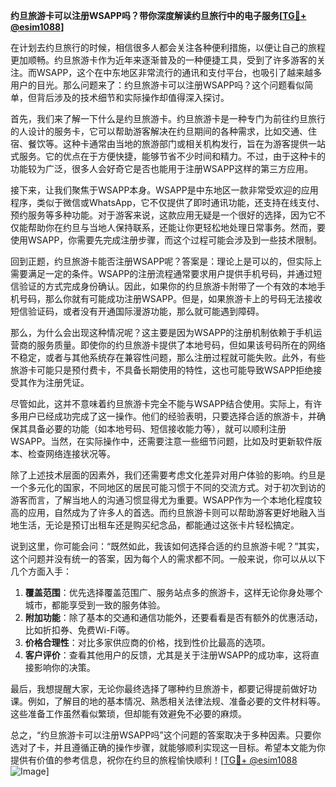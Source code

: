 **约旦旅游卡可以注册WSAPP吗？带你深度解读约旦旅行中的电子服务[[TG💪+ @esim1088](https://t.me/s/esim1088)]**

在计划去约旦旅行的时候，相信很多人都会关注各种便利措施，以便让自己的旅程更加顺畅。约旦旅游卡作为近年来逐渐普及的一种便捷工具，受到了许多游客的关注。而WSAPP，这个在中东地区非常流行的通讯和支付平台，也吸引了越来越多用户的目光。那么问题来了：约旦旅游卡可以注册WSAPP吗？这个问题看似简单，但背后涉及的技术细节和实际操作却值得深入探讨。

首先，我们来了解一下什么是约旦旅游卡。约旦旅游卡是一种专门为前往约旦旅行的人设计的服务卡，它可以帮助游客解决在约旦期间的各种需求，比如交通、住宿、餐饮等。这种卡通常由当地的旅游部门或相关机构发行，旨在为游客提供一站式服务。它的优点在于方便快捷，能够节省不少时间和精力。不过，由于这种卡的功能较为广泛，很多人会好奇它是否也能用于注册WSAPP这样的第三方应用。

接下来，让我们聚焦于WSAPP本身。WSAPP是中东地区一款非常受欢迎的应用程序，类似于微信或WhatsApp，它不仅提供了即时通讯功能，还支持在线支付、预约服务等多种功能。对于游客来说，这款应用无疑是一个很好的选择，因为它不仅能帮助你在约旦与当地人保持联系，还能让你更轻松地处理日常事务。然而，要使用WSAPP，你需要先完成注册步骤，而这个过程可能会涉及到一些技术限制。

回到正题，约旦旅游卡能否注册WSAPP呢？答案是：理论上是可以的，但实际上需要满足一定的条件。WSAPP的注册流程通常要求用户提供手机号码，并通过短信验证的方式完成身份确认。因此，如果你的约旦旅游卡附带了一个有效的本地手机号码，那么你就有可能成功注册WSAPP。但是，如果旅游卡上的号码无法接收短信验证码，或者没有开通国际漫游功能，那么就可能遇到障碍。

那么，为什么会出现这种情况呢？这主要是因为WSAPP的注册机制依赖于手机运营商的服务质量。即使你的约旦旅游卡提供了本地号码，但如果该号码所在的网络不稳定，或者与其他系统存在兼容性问题，那么注册过程就可能失败。此外，有些旅游卡可能只是预付费卡，不具备长期使用的特性，这也可能导致WSAPP拒绝接受其作为注册凭证。

尽管如此，这并不意味着约旦旅游卡完全不能与WSAPP结合使用。实际上，有许多用户已经成功完成了这一操作。他们的经验表明，只要选择合适的旅游卡，并确保其具备必要的功能（如本地号码、短信接收能力等），就可以顺利注册WSAPP。当然，在实际操作中，还需要注意一些细节问题，比如及时更新软件版本、检查网络连接状况等。

除了上述技术层面的因素外，我们还需要考虑文化差异对用户体验的影响。约旦是一个多元化的国家，不同地区的居民可能习惯于不同的交流方式。对于初次到访的游客而言，了解当地人的沟通习惯显得尤为重要。WSAPP作为一个本地化程度较高的应用，自然成为了许多人的首选。而约旦旅游卡则可以帮助游客更好地融入当地生活，无论是预订出租车还是购买纪念品，都能通过这张卡片轻松搞定。

说到这里，你可能会问：“既然如此，我该如何选择合适的约旦旅游卡呢？”其实，这个问题并没有统一的答案，因为每个人的需求都不同。一般来说，你可以从以下几个方面入手：

1. **覆盖范围**：优先选择覆盖范围广、服务站点多的旅游卡，这样无论你身处哪个城市，都能享受到一致的服务体验。
2. **附加功能**：除了基本的交通和通信功能外，还要看看是否有额外的优惠活动，比如折扣券、免费Wi-Fi等。
3. **价格合理性**：对比多家供应商的价格，找到性价比最高的选项。
4. **客户评价**：查看其他用户的反馈，尤其是关于注册WSAPP的成功率，这将直接影响你的决策。

最后，我想提醒大家，无论你最终选择了哪种约旦旅游卡，都要记得提前做好功课。例如，了解目的地的基本情况、熟悉相关法律法规、准备必要的文件材料等。这些准备工作虽然看似繁琐，但却能有效避免不必要的麻烦。

总之，“约旦旅游卡可以注册WSAPP吗”这个问题的答案取决于多种因素。只要你选对了卡，并且遵循正确的操作步骤，就能够顺利实现这一目标。希望本文能为你提供有价值的参考信息，祝你在约旦的旅程愉快顺利！[[TG💪+ @esim1088](https://t.me/s/esim1088) ![Image](https://i.postimg.cc/4NQfJmqS/Snipaste-2025-05-13-00-14-12.png)]